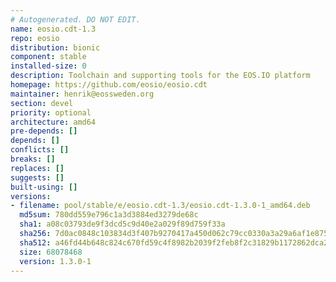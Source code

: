 ```yaml
---
# Autogenerated. DO NOT EDIT.
name: eosio.cdt-1.3
repo: eosio
distribution: bionic
component: stable
installed-size: 0
description: Toolchain and supporting tools for the EOS.IO platform
homepage: https://github.com/eosio/eosio.cdt
maintainer: henrik@eossweden.org
section: devel
priority: optional
architecture: amd64
pre-depends: []
depends: []
conflicts: []
breaks: []
replaces: []
suggests: []
built-using: []
versions:
- filename: pool/stable/e/eosio.cdt-1.3/eosio.cdt-1.3.0-1_amd64.deb
  md5sum: 780dd559e796c1a3d3884ed3279de68c
  sha1: a08c03793de9f3dcd5c9d40e2a029f89d759f33a
  sha256: 7d0ac0848c103834d3f407b9270417a450d062c79cc0330a3a29a6af1e875d3c
  sha512: a46fd44b648c824c670fd59c4f8982b2039f2feb8f2c31829b1172862dca2d2f3551ed012efd7447f63a378be74f218a197350658dd216e9c987aa7f5c3c67ab
  size: 68078468
  version: 1.3.0-1
---
```

